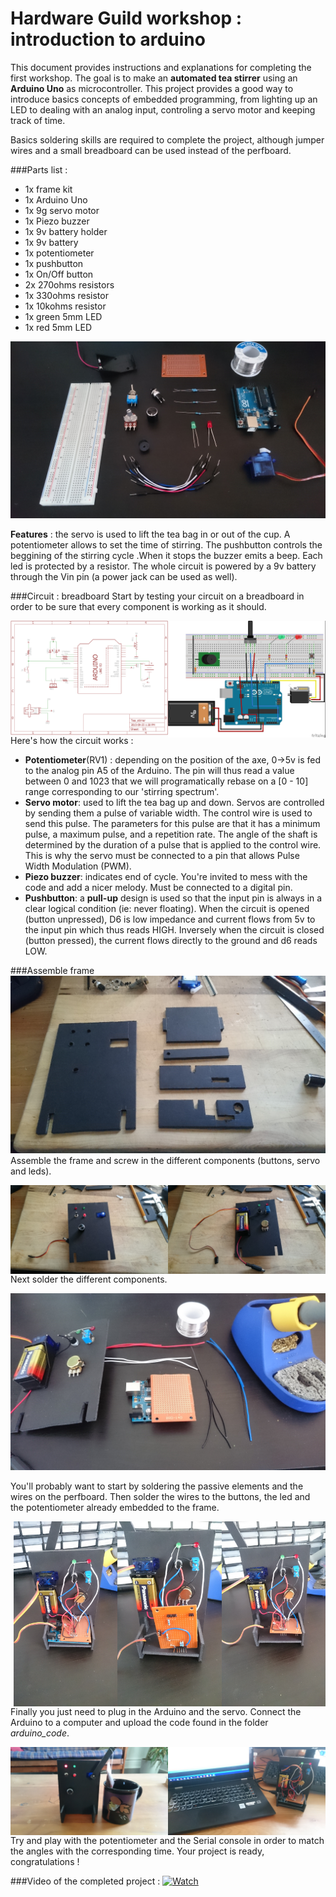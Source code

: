 # Hardware Guild workshop : introduction to arduino

This document provides instructions and explanations for completing the first workshop.
The goal is to make an **automated tea stirrer** using an **Arduino Uno** as microcontroller. 
This project provides a good way to introduce basics concepts of embedded programming, from lighting up an LED
to dealing with an analog input, controling a servo motor and keeping track of time. 

Basics soldering skills are required to complete the project, although jumper wires and a small breadboard 
can be used instead of the perfboard. 

###Parts list :
* 1x frame kit
* 1x Arduino Uno
* 1x 9g servo motor
* 1x Piezo buzzer
* 1x 9v battery holder
* 1x 9v battery
* 1x potentiometer
* 1x pushbutton 
* 1x On/Off button
* 2x 270ohms resistors
* 1x 330ohms resistor
* 1x 10kohms resistor 
* 1x green 5mm LED
* 1x red 5mm LED

![BOM](https://github.com/amatelin/HG-Workshops/blob/master/Workshop%201/src/img/00_components.JPG "Components needed")

**Features** : the servo is used to lift the tea bag in or out of the cup. A potentiometer allows to set the time of stirring. 
The pushbutton controls the beggining of the stirring cycle .When it stops the buzzer emits a beep. Each led is protected by a resistor. 
The whole circuit is powered by a 9v battery through the Vin pin (a power jack can be used as well). 

###Circuit : breadboard 
Start by testing your circuit on a breadboard in order to be sure that every component is working as it should. 

<img width="50%" height="50%" align="right" src="https://github.com/amatelin/HG-Workshops/blob/master/Workshop%201/circuit_fritzing_bb.jpg"/>
<img width="50%" height="50%" align="right" src="https://github.com/amatelin/HG-Workshops/blob/master/Workshop%201/circuit_schematic.png"/>

Here's how the circuit works : 
* **Potentiometer**(RV1) : depending on the position of the axe, 0->5v is fed to the analog pin A5 of the Arduino. 
The pin will thus read a value between 0 and 1023 that we will programatically rebase on a [0 - 10] range corresponding 
to our 'stirring spectrum'. 
* **Servo motor**: used to lift the tea bag up and down. Servos are controlled by sending them a pulse of variable width. The control wire is used to send this pulse. The parameters for this pulse are that it has a minimum pulse, a maximum pulse, and a repetition rate.
The angle of the shaft is determined by the duration of a pulse that is applied to the control wire. This is why the 
servo must be connected to a pin that allows Pulse Width Modulation (PWM). 
* **Piezo buzzer**: indicates end of cycle. You're invited to mess with the code and add a nicer melody. Must be connected to a digital pin.
* **Pushbutton**: a **pull-up** design is used so that the input pin is always in a clear logical condition (ie: never floating). 
When the circuit is opened (button unpressed), D6 is low impedance and current flows from 5v to the input pin which thus reads HIGH. 
Inversely when the circuit is closed (button pressed), the current flows directly to the ground and d6 reads LOW. 

###Assemble frame
<img src="https://github.com/amatelin/HG-Workshops/blob/master/Workshop%201/src/img/02_frame_parts.JPG"/>
Assemble the frame and screw in the different components (buttons, servo and leds).

<img width="50%" height="50%" align="right" src="https://github.com/amatelin/HG-Workshops/blob/master/Workshop%201/src/img/031_frame_add_components.JPG"/>
<img width="50%" height="50%" align="right" src="https://github.com/amatelin/HG-Workshops/blob/master/Workshop%201/src/img/032_frame_add_components.JPG"/>

Next solder the different components. 

![Soldering](https://github.com/amatelin/HG-Workshops/blob/master/Workshop%201/src/img/040_solder_components.JPG "Solder components")

You'll probably want to start by soldering the passive elements and the wires on
the perfboard. Then solder the wires to the buttons, the led and the potentiometer already embedded to the frame. 

<img width="33%" height="50%" align="right" src="https://github.com/amatelin/HG-Workshops/blob/master/Workshop%201/src/img/041_solder_components.JPG"/>
<img width="33%" height="50%" align="right" src="https://github.com/amatelin/HG-Workshops/blob/master/Workshop%201/src/img/042_solder_components.JPG"/>
<img width="33%" height="50%" align="right" src="https://github.com/amatelin/HG-Workshops/blob/master/Workshop%201/src/img/051_plug_arduino.JPG"/>

Finally you just need to plug in the Arduino and the servo. Connect the Arduino to a computer and upload the code found in the folder *arduino_code*. 

<img width="50%" height="50%" align="right" src="https://github.com/amatelin/HG-Workshops/blob/master/Workshop%201/src/img/052_upload_code.JPG"/>
<img width="50%" height="50%" align="right" src="https://github.com/amatelin/HG-Workshops/blob/master/Workshop%201/src/img/06_final_project.JPG"/>
Try and play with the potentiometer and the Serial console in order to match the angles with the corresponding time. Your project is ready, congratulations !


###Video of the completed project :
[![Watch](http://img.youtube.com/vi/GEQ1YadsMo0/0.jpg)](http://www.youtube.com/watch?v=GEQ1YadsMo0)

